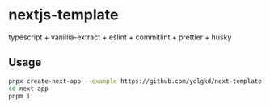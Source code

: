 # nextjs-template

typescript + vanillia-extract + eslint + commitlint + prettier + husky

## Usage

```bash
pnpx create-next-app --example https://github.com/yclgkd/next-template.git next-app
cd next-app
pnpm i
```
